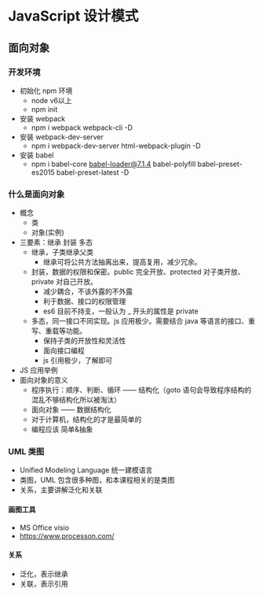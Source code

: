 # JavaScript 设计模式

## 面向对象

### 开发环境
- 初始化 npm 环境
  - node v6以上
  - npm init
- 安装 webpack
  - npm i webpack webpack-cli -D
- 安装 webpack-dev-server
  - npm i webpack-dev-server html-webpack-plugin -D
- 安装 babel
  - npm i babel-core babel-loader@7.1.4 babel-polyfill babel-preset-es2015 babel-preset-latest -D

### 什么是面向对象
- 概念
  - 类
  - 对象(实例)
- 三要素：继承 封装 多态
  - 继承，子类继承父类
    - 继承可将公共方法抽离出来，提高复用，减少冗余。
  - 封装，数据的权限和保密。public 完全开放、protected 对子类开放、private 对自己开放。
    - 减少耦合，不该外露的不外露
    - 利于数据、接口的权限管理
    - es6 目前不持支，一般认为 _ 开头的属性是 private
  - 多态，同一接口不同实现。js 应用极少。需要结合 java 等语言的接口、重写、重载等功能。
    - 保持子类的开放性和灵活性
    - 面向接口编程
    - js 引用极少，了解即可
- JS 应用举例
- 面向对象的意义
  - 程序执行：顺序、判断、循环 —— 结构化（goto 语句会导致程序结构的混乱不够结构化所以被淘汰）
  - 面向对象 —— 数据结构化
  - 对于计算机，结构化的才是最简单的
  - 编程应该 简单&抽象

 ### UML 类图
 - Unified Modeling Language 统一建模语言
 - 类图，UML 包含很多种图，和本课程相关的是类图
 - 关系，主要讲解泛化和关联

 #### 画图工具
 - MS Office visio
 - https://www.processon.com/

 #### 关系
 - 泛化，表示继承
 - 关联，表示引用